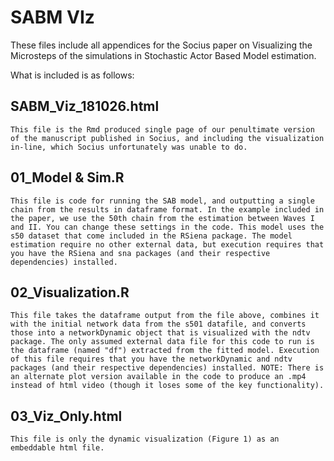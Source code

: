 # SABM VIz

These files include all appendices for the Socius paper on Visualizing the Microsteps of the simulations in Stochastic Actor Based Model estimation.

What is included is as follows:

## SABM_Viz_181026.html
	This file is the Rmd produced single page of our penultimate version of the manuscript published in Socius, and including the visualization in-line, which Socius unfortunately was unable to do.

## 01_Model & Sim.R
	This file is code for running the SAB model, and outputting a single chain from the results in dataframe format. In the example included in the paper, we use the 50th chain from the estimation between Waves I and II. You can change these settings in the code. This model uses the s50 dataset that come included in the RSiena package. The model estimation require no other external data, but execution requires that you have the RSiena and sna packages (and their respective dependencies) installed.
	
## 02_Visualization.R
	This file takes the dataframe output from the file above, combines it with the initial network data from the s501 datafile, and converts those into a networkDynamic object that is visualized with the ndtv package. The only assumed external data file for this code to run is the dataframe (named "df") extracted from the fitted model. Execution of this file requires that you have the networkDynamic and ndtv packages (and their respective dependencies) installed. NOTE: There is an alternate plot version available in the code to produce an .mp4 instead of html video (though it loses some of the key functionality).

## 03_Viz_Only.html
	This file is only the dynamic visualization (Figure 1) as an embeddable html file. 
